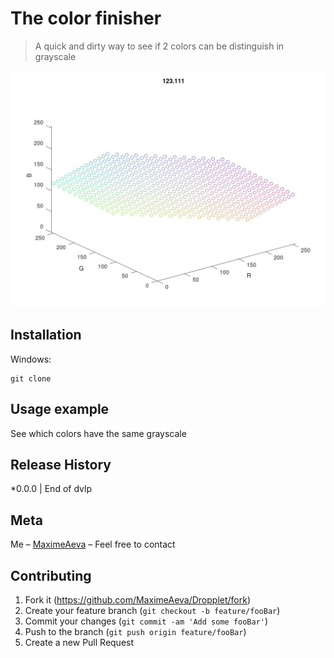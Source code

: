 ﻿# The color finisher
> A quick and dirty way to see if 2 colors can be distinguish in grayscale

![ThisIsIt](https://github.com/MaximeAeva/Couleur/blob/master/res/hello.JPG)

## Installation
Windows:

```console
git clone
```

## Usage example

See which colors have the same grayscale

## Release History

*0.0.0
|   End of dvlp

## Meta

Me – [MaximeAeva](https://github.com/MaximeAeva) – Feel free to contact

## Contributing

1. Fork it (<https://github.com/MaximeAeva/Dropplet/fork>)
2. Create your feature branch (`git checkout -b feature/fooBar`)
3. Commit your changes (`git commit -am 'Add some fooBar'`)
4. Push to the branch (`git push origin feature/fooBar`)
5. Create a new Pull Request
